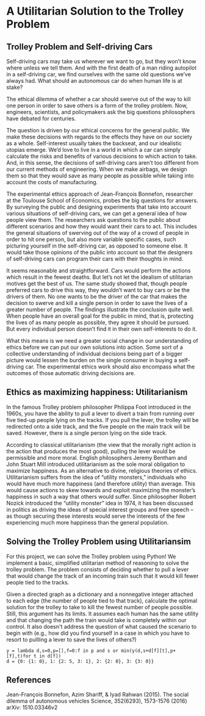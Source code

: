 # A Utilitarian Solution to the Trolley Problem

## Trolley Problem and Self-driving Cars

Self-driving cars may take us wherever we want to go, but they won’t know where unless we tell them. And with the first death of a man riding autopilot in a self-driving car, we find ourselves with the same old questions we’ve always had. What should an autonomous car do when human life is at stake?

The ethical dilemma of whether a car should swerve out of the way to kill one person in order to save others is a form of the trolley problem. Now, engineers, scientists, and policymakers ask the big questions philosophers have debated for centuries.

The question is driven by our ethical concerns for the general public. We make these decisions with regards to the effects they have on our society as a whole. Self-interest usually takes the backseat, and our idealistic utopias emerge. We’d love to live in a world in which a car can simply calculate the risks and benefits of various decisions to which action to take. And, in this sense, the decisions of self-driving cars aren’t too different from our current methods of engineering. When we make airbags, we design them so that they would save as many people as possible while taking into account the costs of manufacturing.

The experimental ethics approach of Jean-François Bonnefon, researcher at the Toulouse School of Economics, probes the big questions for answers. By surveying the public and designing experiments that take into account various situations of self-driving cars, we can get a general idea of how people view them. The researchers ask questions to the public about different scenarios and how they would want their cars to act. This includes the general situations of swerving out of the way of a crowd of people in order to hit one person, but also more variable specific cases, such picturing yourself in the self-driving car, as opposed to someone else. It would take those opinions of the public into account so that the designers of self-driving cars can program their cars with their thoughts in mind.

It seems reasonable and straightforward. Cars would perform the actions which result in the fewest deaths. But let’s not let the idealism of utilitarian motives get the best of us. The same study showed that, though people preferred cars to drive this way, they wouldn’t want to buy cars or be the drivers of them. No one wants to be the driver of the car that makes the decision to swerve and kill a single person in order to save the lives of a greater number of people. The findings illustrate the conclusion quite well. When people have an overall goal for the public in mind, that is, protecting the lives of as many people as possible, they agree it should be pursued. But every individual person doesn’t find it in their own self-interests to do it.

What this means is we need a greater social change in our understanding of ethics before we can put our own solutions into action. Some sort of a collective understanding of individual decisions being part of a bigger picture would lessen the burden on the single consumer in buying a self-driving car. The experimental ethics work should also encompass what the outcomes of those automatic driving decisions are.

## Ethics as maximizing happiness: Utilitarianism
In the famous Trolley problem philosopher Philippa Foot introduced in the 1960s, you have the ability to pull a lever to divert a train from running over five tied-up people lying on the tracks. If you pull the lever, the trolley will be redirected onto a side track, and the five people on the main track will be saved. However, there is a single person lying on the side track.

According to classical utilitarianism (the view that the morally right action is the action that produces the most good), pulling the lever would be permissible and more moral. English philosophers Jeremy Bentham and John Stuart Mill introduced utilitarianism as the sole moral obligation to maximize happiness. As an alternative to divine, religious theories of ethics. Utilitarianism suffers from the idea of “utility monsters,” individuals who would have much more happiness (and therefore utility) than average. This would cause actions to skew towards and exploit maximizing the monster’s happiness in such a way that others would suffer. Since philosopher Robert Nozick introduced the “utility monster” idea in 1974, it has been discussed in politics as driving the ideas of special interest groups and free speech – as though securing these interests would serve the interests of the few experiencing much more happiness than the general population.

## Solving the Trolley Problem using Utilitariansim
For this project, we can solve the Trolley problem using Python! We implement a basic, simplified utilitarian method of reasoning to solve the trolley problem. The problem consists of deciding whether to pull a lever that would change the track of an incoming train such that it would kill fewer people tied to the tracks. 

Given a directed graph as a dictionary and a nonnegative integer attached to each edge (the number of people tied to that track), calculate the optimal solution for the trolley to take to kill the fewest number of people possible. Still, this argument has its limits. It assumes each human has the same utility and that changing the path the train would take is completely within our control. It also doesn't  address the question of what caused the scenario to begin with (e.g., how did you find yourself in a case in which you have to resort to pullling a lever to save the lives of others?)

```
y = lambda d,s=0,p=[],f=0:f in p and s or min(y(d,s+d[f][t],p+[f],t)for t in d[f])
d = {0: {1: 0}, 1: {2: 5, 3: 1}, 2: {2: 0}, 3: {3: 0}}
```

## References
Jean-François Bonnefon, Azim Shariff, & Iyad Rahwan (2015). The social dilemma of autonomous vehicles Science, 352(6293), 1573-1576 (2016) arXiv: 1510.03346v2


